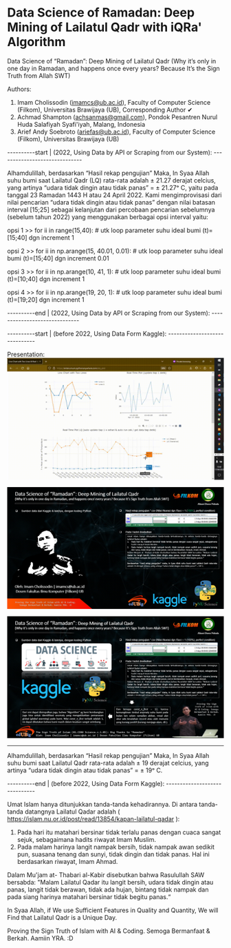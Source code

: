# Data Science of Ramadan: Deep Mining of Lailatul Qadr with iQRa' Algorithm
Data Science of “Ramadan”: Deep Mining of Lailatul Qadr (Why it’s only in one day in Ramadan, and happens once every years? Because It’s the Sign Truth from Allah SWT) 

Authors:
1. Imam Cholissodin (imamcs@ub.ac.id), Faculty of Computer Science (Filkom), Universitas Brawijaya (UB), Corresponding Author ✔
2. Achmad Shampton (achsanmas@gmail.com), Pondok Pesantren Nurul Huda Salafiyah Syafi'iyah, Malang, Indonesia
3. Arief Andy Soebroto (ariefas@ub.ac.id), Faculty of Computer Science (Filkom), Universitas Brawijaya (UB)


----------start | (2022, Using Data by API or Scraping from our System): ------------------------------

Alhamdulillah, berdasarkan “Hasil rekap pengujian” Maka, In Syaa Allah suhu bumi saat Lailatul Qadr (LQ) rata-rata adalah ± 21.27 derajat celcius, yang artinya “udara tidak dingin atau tidak panas” = ± 21.27ᵒ C, yaitu pada tanggal 23 Ramadan 1443 H atau 24 April 2022. Kami mengimprovisasi dari nilai pencarian “udara tidak dingin atau tidak panas” dengan nilai batasan interval [15;25] sebagai kelanjutan dari percobaan pencarian sebelumnya (sebelum tahun 2022) yang menggunakan berbagai opsi interval yaitu:

opsi 1 >> for ii in range(15,40): # utk loop parameter suhu ideal bumi (t)=[15;40] dgn increment 1

opsi 2 >> for ii in np.arange(15, 40.01, 0.01): # utk loop parameter suhu ideal bumi (t)=[15;40] dgn increment 0.01

opsi 3 >> for ii in np.arange(10, 41, 1): # utk loop parameter suhu ideal bumi (t)=[10;40] dgn increment 1

opsi 4 >> for ii in np.arange(19, 20, 1): # utk loop parameter suhu ideal bumi (t)=[19;20] dgn increment 1

----------end | (2022, Using Data by API or Scraping from our System): ------------------------------


----------start | (before 2022, Using Data Form Kaggle): ------------------------------

Presentation:
![Data Science of “Ramadan”: Deep Mining of Lailatul Qadr v2 - Live Monitoring Chart to Identification Lailatul Qadr - 2023](https://raw.githubusercontent.com/imamcs19/Data-Science-of-Ramadan---Deep-Mining-of-Lailatul-Qadr/master/2023%20-%20Web%20App%20-%20Indentification%20Laylatul%20Qadr/static/etc/LQ%20Project%20v2.gif)

![Data Science of “Ramadan”: Deep Mining of Lailatul Qadr v1](https://github.com/imamcs19/Data-Science-of-Ramadan---Deep-Mining-of-Lailatul-Qadr/blob/master/Data%20Science%20of%20Ramadan%20-%20Deep%20Mining%20of%20Lailatul%20Qadr.png)

![Data Science of “Ramadan”: Deep Mining of Lailatul Qadr v2](https://github.com/imamcs19/Data-Science-of-Ramadan---Deep-Mining-of-Lailatul-Qadr/blob/master/Data%20Science%20of%20Ramadan.png)

---------------------
Alhamdulillah, berdasarkan “Hasil rekap pengujian” Maka, In Syaa Allah suhu bumi saat Lailatul Qadr rata-rata adalah ± 19 derajat celcius, yang artinya “udara tidak dingin atau tidak panas” = ± 19ᵒ C.

----------end | (before 2022, Using Data Form Kaggle): ------------------------------

Umat Islam hanya ditunjukkan tanda-tanda kehadirannya. Di antara tanda-tanda datangnya Lailatul Qadar adalah ( https://islam.nu.or.id/post/read/13854/kapan-lailatul-qadar ): 
1. Pada hari itu matahari bersinar tidak terlalu panas dengan cuaca sangat sejuk, sebagaimana hadits riwayat Imam Muslim. 
2. Pada malam harinya langit nampak bersih, tidak nampak awan sedikit pun, suasana tenang dan sunyi, tidak dingin dan tidak panas. Hal ini berdasarkan riwayat, Imam Ahmad.

Dalam Mu'jam at- Thabari al-Kabir disebutkan bahwa Rasulullah SAW bersabda: "Malam Lailatul Qadar itu langit bersih, udara tidak dingin atau panas, langit tidak berawan, tidak ada hujan, bintang tidak nampak dan pada siang harinya matahari bersinar tidak begitu panas.“

In Syaa Allah, if We use Sufficient Features in Quality and Quantity, We will Find that Lailatul Qadr is a Unique Day.

Proving the Sign Truth of Islam with AI & Coding. Semoga Bermanfaat & Berkah. Aamiin YRA. :D

